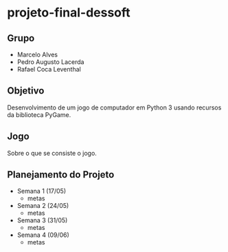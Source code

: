 # projeto-final-dessoft

## Grupo
- Marcelo Alves
- Pedro Augusto Lacerda
- Rafael Coca Leventhal

## Objetivo
Desenvolvimento de um jogo de computador em Python 3 usando recursos da biblioteca PyGame.

## Jogo
Sobre o que se consiste o jogo.

## Planejamento do Projeto
- Semana 1 (17/05)
  - metas
- Semana 2 (24/05)
  - metas
- Semana 3 (31/05)
  - metas
- Semana 4 (09/06)
  - metas
